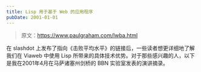 ```yaml
---
title: Lisp 用于基于 Web 的应用程序
pubDate: 2001-01-01
---
```


> 原文：https://www.paulgraham.com/lwba.html 

            
在 slashdot 上发布了指向《击败平均水平》的链接后，一些读者想更详细地了解我们在 Viaweb 中使用 Lisp 所带来的具体技术优势。对于那些感兴趣的人，以下是我在2001年4月在马萨诸塞州剑桥的 BBN 实验室发表的演讲摘录。

